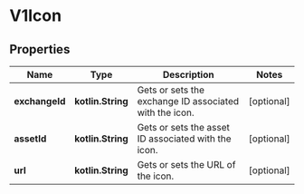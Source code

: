 
# V1Icon

## Properties
| Name | Type | Description | Notes |
| ------------ | ------------- | ------------- | ------------- |
| **exchangeId** | **kotlin.String** | Gets or sets the exchange ID associated with the icon. |  [optional] |
| **assetId** | **kotlin.String** | Gets or sets the asset ID associated with the icon. |  [optional] |
| **url** | **kotlin.String** | Gets or sets the URL of the icon. |  [optional] |



